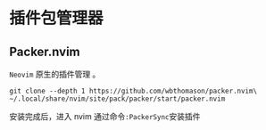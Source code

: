 # 插件包管理器

## Packer.nvim

`Neovim` 原生的插件管理 。

```shell
git clone --depth 1 https://github.com/wbthomason/packer.nvim\
~/.local/share/nvim/site/pack/packer/start/packer.nvim
```

安装完成后，进入 nvim 通过命令`:PackerSync`安装插件
